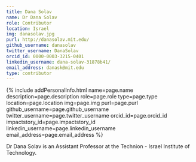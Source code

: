 ```yaml
---
title: Dana Solav
name: Dr Dana Solav
role: Contributor
location: Israel
img: danasolav.jpg
purl: http://danasolav.mit.edu/
github_username: danasolav
twitter_username: DanaSolav
orcid_id: 0000-0003-3215-0401
linkedin_username: dana-solav-31878b41/
email_address: danask@mit.edu
type: contributor
---
```


<!--HTML / LIQUID stuff to render picture and links  -->
{% include addPersonalInfo.html name=page.name description=page.description role=page.role type=page.type location=page.location img=page.img purl=page.purl github_username=page.github_username twitter_username=page.twitter_username orcid_id=page.orcid_id impactstory_id=page.impactstory_id linkedin_username=page.linkedin_username email_address=page.email_address %}

<!-- START OF FREE MARKDOWN  -->
Dr Dana Solav is an Assistant Professor at the Technion - Israel Institute of Technology.
